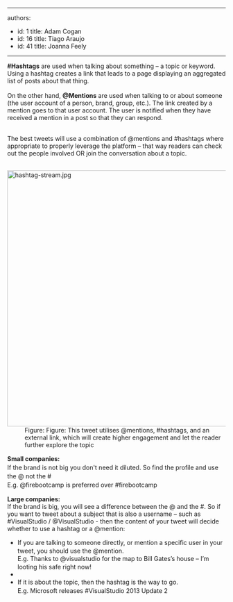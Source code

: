 

---
authors:
  - id: 1
    title: Adam Cogan
  - id: 16
    title: Tiago Araujo
  - id: 41
    title: Joanna Feely
---




<span class='intro'> <div><b>#Hashtags</b> are used when talking about something – a topic or keyword. Using a hashtag creates a link that leads to a page displaying an aggregated list of posts about that thing.&#160;<br></div><div><br></div><div>On the other hand, <b>@Mentions</b> are used when talking to or about someone (the user account of a person, brand, group, etc.). The link created by a mention goes to that user account. The user is notified when they have received a mention in a post so that they can respond.​<br><br></div> </span>

<p class="ssw15-rteElement-P">The best tweets will use a combination of @mentions and #hashtags where appropriate to properly leverage the platform – that way readers can check out the people involved OR join the conversation about a topic. <br>​<br></p><p class="ssw15-rteElement-P"></p><dl class="image"><dt> <img src="/PublishingImages/tweet-with-mentions-and-hashtags.png" alt="hashtag-stream.jpg" style="width&#58;590px;" /> </dt><dd>Figure&#58; Figure&#58; This tweet utilises @mentions, #hashtags, and an external link, which will create higher engagement and let the reader further explore the topic<br></dd></dl> <p>
   <span style="line-height&#58;20px;"><strong>Small companies&#58;<br></strong></span><span style="line-height&#58;20px;">If the brand is not big you don't need it diluted. So find the&#160;profile and use the @ not the #<br></span><span style="line-height&#58;20px;">E.g.&#160;@firebootcamp is preferred over #firebootcamp&#160;</span></p><div>
   <strong>Large companies&#58;</strong></div><div>If the brand is big, you will see a difference between the @ and the #. So if you want to tweet about a subject that is also a username – such as #VisualStudio / @VisualStudio - then the content of your tweet will decide whether to use a hashtag or a @mention&#58;&#160;</div><div><ul><li>
         <span style="line-height&#58;20px;">If you are talking to someone directly, or mention a specific user in your tweet, you should use the @mention.<br></span><span style="line-height&#58;20px;background-color&#58;initial;">E.g. Thanks to @visualstudio for the map to Bill Gates’s house – I’m looting his safe right now!</span></li><li>
         <span style="line-height&#58;20px;"></span></li><li>
         <span style="line-height&#58;20px;">If it is about the topic, then the hashtag is the way to go.<br></span><span style="line-height&#58;20px;">E.g. Microsoft releases #VisualStudio 2013 Update 2 </span></li></ul></div>


